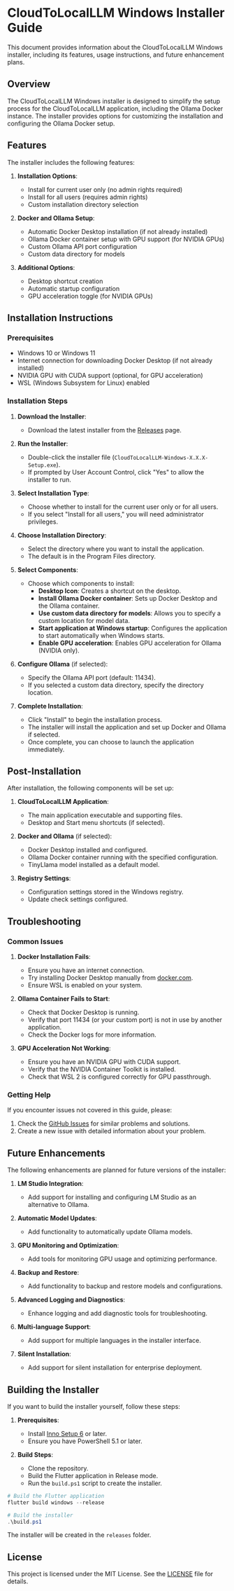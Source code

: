 # CloudToLocalLLM Windows Installer Guide

This document provides information about the CloudToLocalLLM Windows installer, including its features, usage instructions, and future enhancement plans.

## Overview

The CloudToLocalLLM Windows installer is designed to simplify the setup process for the CloudToLocalLLM application, including the Ollama Docker instance. The installer provides options for customizing the installation and configuring the Ollama Docker setup.

## Features

The installer includes the following features:

1. **Installation Options**:
   - Install for current user only (no admin rights required)
   - Install for all users (requires admin rights)
   - Custom installation directory selection

2. **Docker and Ollama Setup**:
   - Automatic Docker Desktop installation (if not already installed)
   - Ollama Docker container setup with GPU support (for NVIDIA GPUs)
   - Custom Ollama API port configuration
   - Custom data directory for models

3. **Additional Options**:
   - Desktop shortcut creation
   - Automatic startup configuration
   - GPU acceleration toggle (for NVIDIA GPUs)

## Installation Instructions

### Prerequisites

- Windows 10 or Windows 11
- Internet connection for downloading Docker Desktop (if not already installed)
- NVIDIA GPU with CUDA support (optional, for GPU acceleration)
- WSL (Windows Subsystem for Linux) enabled

### Installation Steps

1. **Download the Installer**:
   - Download the latest installer from the [Releases](https://github.com/thrightguy/CloudToLocalLLM/releases) page.

2. **Run the Installer**:
   - Double-click the installer file (`CloudToLocalLLM-Windows-X.X.X-Setup.exe`).
   - If prompted by User Account Control, click "Yes" to allow the installer to run.

3. **Select Installation Type**:
   - Choose whether to install for the current user only or for all users.
   - If you select "Install for all users," you will need administrator privileges.

4. **Choose Installation Directory**:
   - Select the directory where you want to install the application.
   - The default is in the Program Files directory.

5. **Select Components**:
   - Choose which components to install:
     - **Desktop Icon**: Creates a shortcut on the desktop.
     - **Install Ollama Docker container**: Sets up Docker Desktop and the Ollama container.
     - **Use custom data directory for models**: Allows you to specify a custom location for model data.
     - **Start application at Windows startup**: Configures the application to start automatically when Windows starts.
     - **Enable GPU acceleration**: Enables GPU acceleration for Ollama (NVIDIA only).

6. **Configure Ollama** (if selected):
   - Specify the Ollama API port (default: 11434).
   - If you selected a custom data directory, specify the directory location.

7. **Complete Installation**:
   - Click "Install" to begin the installation process.
   - The installer will install the application and set up Docker and Ollama if selected.
   - Once complete, you can choose to launch the application immediately.

## Post-Installation

After installation, the following components will be set up:

1. **CloudToLocalLLM Application**:
   - The main application executable and supporting files.
   - Desktop and Start menu shortcuts (if selected).

2. **Docker and Ollama** (if selected):
   - Docker Desktop installed and configured.
   - Ollama Docker container running with the specified configuration.
   - TinyLlama model installed as a default model.

3. **Registry Settings**:
   - Configuration settings stored in the Windows registry.
   - Update check settings configured.

## Troubleshooting

### Common Issues

1. **Docker Installation Fails**:
   - Ensure you have an internet connection.
   - Try installing Docker Desktop manually from [docker.com](https://www.docker.com/products/docker-desktop).
   - Ensure WSL is enabled on your system.

2. **Ollama Container Fails to Start**:
   - Check that Docker Desktop is running.
   - Verify that port 11434 (or your custom port) is not in use by another application.
   - Check the Docker logs for more information.

3. **GPU Acceleration Not Working**:
   - Ensure you have an NVIDIA GPU with CUDA support.
   - Verify that the NVIDIA Container Toolkit is installed.
   - Check that WSL 2 is configured correctly for GPU passthrough.

### Getting Help

If you encounter issues not covered in this guide, please:

1. Check the [GitHub Issues](https://github.com/thrightguy/CloudToLocalLLM/issues) for similar problems and solutions.
2. Create a new issue with detailed information about your problem.

## Future Enhancements

The following enhancements are planned for future versions of the installer:

1. **LM Studio Integration**:
   - Add support for installing and configuring LM Studio as an alternative to Ollama.

2. **Automatic Model Updates**:
   - Add functionality to automatically update Ollama models.

3. **GPU Monitoring and Optimization**:
   - Add tools for monitoring GPU usage and optimizing performance.

4. **Backup and Restore**:
   - Add functionality to backup and restore models and configurations.

5. **Advanced Logging and Diagnostics**:
   - Enhance logging and add diagnostic tools for troubleshooting.

6. **Multi-language Support**:
   - Add support for multiple languages in the installer interface.

7. **Silent Installation**:
   - Add support for silent installation for enterprise deployment.

## Building the Installer

If you want to build the installer yourself, follow these steps:

1. **Prerequisites**:
   - Install [Inno Setup 6](https://jrsoftware.org/isdl.php) or later.
   - Ensure you have PowerShell 5.1 or later.

2. **Build Steps**:
   - Clone the repository.
   - Build the Flutter application in Release mode.
   - Run the `build.ps1` script to create the installer.

```powershell
# Build the Flutter application
flutter build windows --release

# Build the installer
.\build.ps1
```

The installer will be created in the `releases` folder.

## License

This project is licensed under the MIT License. See the [LICENSE](LICENSE) file for details.